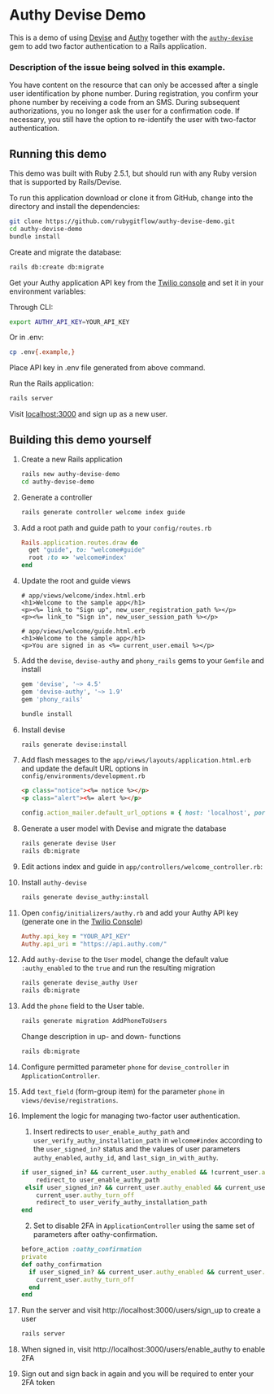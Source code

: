 # Authy Devise Demo

This is a demo of using [Devise](https://github.com/plataformatec/devise) and [Authy](https://www.twilio.com/docs/authy) together with the [`authy-devise`](https://github.com/twilio/authy-devise) gem to add two factor authentication to a Rails application.
### Description of the issue being solved in this example.
You have content on the resource that can only be accessed after a single user identification by phone number. During registration, you confirm your phone number by receiving a code from an SMS. During subsequent authorizations, you no longer ask the user for a confirmation code. If necessary, you still have the option to re-identify the user with two-factor authentication.

## Running this demo

This demo was built with Ruby 2.5.1, but should run with any Ruby version that is supported by Rails/Devise.

To run this application download or clone it from GitHub, change into the directory and install the dependencies:

```bash
git clone https://github.com/rubygitflow/authy-devise-demo.git
cd authy-devise-demo
bundle install
```

Create and migrate the database:

```bash
rails db:create db:migrate
```

Get your Authy application API key from the [Twilio console](https://www.twilio.com/console/authy/applications) and set it in your environment variables:

Through CLI:

```bash
export AUTHY_API_KEY=YOUR_API_KEY
```

Or in .env:

```bash
cp .env{.example,}
```

Place API key in .env file generated from above command.

Run the Rails application:

```bash
rails server
```

Visit [localhost:3000](http://localhost:3000) and sign up as a new user.


## Building this demo yourself

1. Create a new Rails application

   ```bash
   rails new authy-devise-demo
   cd authy-devise-demo
   ```

2. Generate a controller

   ```bash
   rails generate controller welcome index guide
   ```

3. Add a root path and guide path to your `config/routes.rb`

   ```ruby
   Rails.application.routes.draw do
     get "guide", to: "welcome#guide"
     root :to => 'welcome#index'
   end
   ```

4. Update the root and guide views

   ```erb
   # app/views/welcome/index.html.erb
   <h1>Welcome to the sample app</h1>
   <p><%= link_to "Sign up", new_user_registration_path %></p>
   <p><%= link_to "Sign in", new_user_session_path %></p>
   ```

   ```erb
   # app/views/welcome/guide.html.erb
   <h1>Welcome to the sample app</h1>
   <p>You are signed in as <%= current_user.email %></p>
   ```

5. Add the `devise`, `devise-authy` and `phony_rails` gems to your `Gemfile` and install

   ```ruby
   gem 'devise', '~> 4.5'
   gem 'devise-authy', '~> 1.9'
   gem 'phony_rails'
   ```

   ```bash
   bundle install
   ```

6. Install devise

   ```bash
   rails generate devise:install
   ```

7. Add flash messages to the `app/views/layouts/application.html.erb` and update the default URL options in `config/environments/development.rb`

   ```html
   <p class="notice"><%= notice %></p>
   <p class="alert"><%= alert %></p>
   ```

   ```ruby
   config.action_mailer.default_url_options = { host: 'localhost', port: 3000 }
   ```

8. Generate a user model with Devise and migrate the database

   ```bash
   rails generate devise User
   rails db:migrate
   ```

8. Edit actions index and guide in `app/controllers/welcome_controller.rb`:

9. Install `authy-devise`

   ```bash
   rails generate devise_authy:install
   ```

10. Open `config/initializers/authy.rb` and add your Authy API key (generate one in the [Twilio Console](https://www.twilio.com/console/authy/applications))

    ```ruby
    Authy.api_key = "YOUR_API_KEY"
    Authy.api_uri = "https://api.authy.com/"
    ```

11. Add `authy-devise` to the `User` model, change the default value `:authy_enabled` to the `true` and run the resulting migration

    ```bash
    rails generate devise_authy User
    rails db:migrate
    ```
    
12. Add the `phone` field to the User table.

    ```bash
    rails generate migration AddPhoneToUsers
    ```
    Change description in up- and down- functions
    ```bash
    rails db:migrate
    ```
    
13. Сonfigure permitted parameter `phone` for `devise_controller` in `ApplicationController`.

14. Add `text_field` (form-group item) for the parameter `phone` in `views/devise/registrations`.

15. Implement the logic for managing two-factor user authentication.

    1. Insert redirects to `user_enable_authy_path` and `user_verify_authy_installation_path` in `welcome#index` according to the `user_signed_in?` status and the values of user parameters `authy_enabled`, `authy_id`, and `last_sign_in_with_authy`.
    
    ```ruby
    if user_signed_in? && current_user.authy_enabled && !current_user.authy_id && !current_user.last_sign_in_with_authy
		redirect_to user_enable_authy_path
	 elsif user_signed_in? && current_user.authy_enabled && current_user.authy_id && !current_user.last_sign_in_with_authy
		current_user.authy_turn_off 
		redirect_to user_verify_authy_installation_path
    end
    ```
    
    2. Set to disable 2FA in `ApplicationController` using the same set of parameters after oathy-confirmation.
    
     ```ruby
     before_action :oathy_confirmation
     private
     def oathy_confirmation
       if user_signed_in? && current_user.authy_enabled && current_user.last_sign_in_with_authy
         current_user.authy_turn_off
       end
     end
    ```

16. Run the server and visit http://localhost:3000/users/sign_up to create a user

    ```bash
    rails server
    ```

17. When signed in, visit http://localhost:3000/users/enable_authy to enable 2FA

18. Sign out and sign back in again and you will be required to enter your 2FA token
